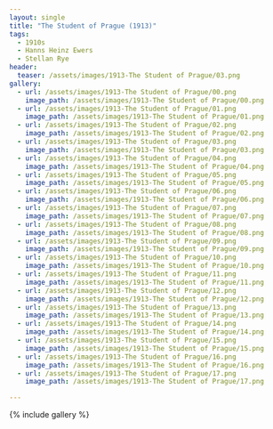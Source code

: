 ```yaml
---
layout: single
title: "The Student of Prague (1913)"
tags:
  - 1910s 
  - Hanns Heinz Ewers
  - Stellan Rye
header:
  teaser: /assets/images/1913-The Student of Prague/03.png
gallery:
  - url: /assets/images/1913-The Student of Prague/00.png
    image_path: /assets/images/1913-The Student of Prague/00.png  
  - url: /assets/images/1913-The Student of Prague/01.png
    image_path: /assets/images/1913-The Student of Prague/01.png
  - url: /assets/images/1913-The Student of Prague/02.png
    image_path: /assets/images/1913-The Student of Prague/02.png
  - url: /assets/images/1913-The Student of Prague/03.png
    image_path: /assets/images/1913-The Student of Prague/03.png
  - url: /assets/images/1913-The Student of Prague/04.png
    image_path: /assets/images/1913-The Student of Prague/04.png
  - url: /assets/images/1913-The Student of Prague/05.png
    image_path: /assets/images/1913-The Student of Prague/05.png
  - url: /assets/images/1913-The Student of Prague/06.png
    image_path: /assets/images/1913-The Student of Prague/06.png
  - url: /assets/images/1913-The Student of Prague/07.png
    image_path: /assets/images/1913-The Student of Prague/07.png
  - url: /assets/images/1913-The Student of Prague/08.png
    image_path: /assets/images/1913-The Student of Prague/08.png
  - url: /assets/images/1913-The Student of Prague/09.png
    image_path: /assets/images/1913-The Student of Prague/09.png
  - url: /assets/images/1913-The Student of Prague/10.png
    image_path: /assets/images/1913-The Student of Prague/10.png
  - url: /assets/images/1913-The Student of Prague/11.png
    image_path: /assets/images/1913-The Student of Prague/11.png
  - url: /assets/images/1913-The Student of Prague/12.png
    image_path: /assets/images/1913-The Student of Prague/12.png
  - url: /assets/images/1913-The Student of Prague/13.png
    image_path: /assets/images/1913-The Student of Prague/13.png
  - url: /assets/images/1913-The Student of Prague/14.png
    image_path: /assets/images/1913-The Student of Prague/14.png
  - url: /assets/images/1913-The Student of Prague/15.png
    image_path: /assets/images/1913-The Student of Prague/15.png
  - url: /assets/images/1913-The Student of Prague/16.png
    image_path: /assets/images/1913-The Student of Prague/16.png
  - url: /assets/images/1913-The Student of Prague/17.png
    image_path: /assets/images/1913-The Student of Prague/17.png

---
```

{% include gallery %}
